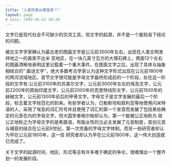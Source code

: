 ```yaml
---
title: "人类究竟从哪里来？"
layout: page
# date: 2099-06-02 00:00
---
```


文字已是现代社会不可缺少的交流工具，但文字的起源，并不是一个能轻易下结论的问题。

被古文字学家确认为最古老的图画文字是公元前3500年左右，出现在人类文明发祥地之一的美索不达米
亚地区，在一块几英寸见方的大理石碑上，两面12个左右的图画清晰地表明这里记载着一个重大事件。在图面文字之后，出现了具体与抽象相结合的“
画谜文字”，绝大多数考古学家认为这种文字形式出现在公元前1800年的两河流域地区。音节文字很可能是字母文字最终形成前的一个阶段，处在这一阶段的文字有:公元前3100年的苏美尔文字，公元前3000年左右的埃及文字，公元前2200年的原始印度文字，公元前2000年的克里特线形文字，公元前1500年的赫梯文字，公元前1300年前后的甲骨文字。字母文子是文字发展的最后一个阶段，标志着文字规范化的到来。有些学者认为，已勒斯坦和叙利亚等地使用闪米特语的人，采用了埃及的词汇符号并且使用了词汇的第一个发音而发展了包括某些确定的元音在内的字母文字，但大国学者格尔帕却认为，第一个能被公正地称为
政公正地称之为字母文字的是希腊语，布脂业性的立必主发展了元音制度，首创元首与辅音的结合在公元前9世纪，第一次完备的字母文字体制。而另一些研究者却认为早在公元前1800年，这一佳
研究者却认为早在公元前1800年，这一伟大创造就已完成了。

关于文字的起源时间、地区、形式等总有许多难于确定的争论，很难理出一个整齐划一的发展阶段。

